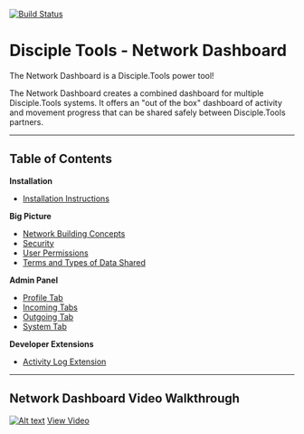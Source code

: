 [![Build Status](https://travis-ci.com/DiscipleTools/disciple-tools-network-dashboard.svg?branch=master)](https://travis-ci.org/DiscipleTools/disciple-tools-network-dashboard)

# Disciple Tools - Network Dashboard

The Network Dashboard is a Disciple.Tools power tool!

The Network Dashboard creates a combined dashboard for multiple Disciple.Tools systems. It offers an "out of the box" dashboard of activity and movement progress that can be shared safely between Disciple.Tools partners.

***

## Table of Contents
**Installation**
* [Installation Instructions](https://github.com/DiscipleTools/disciple-tools-network-dashboard/wiki/Installing)

**Big Picture**
* [Network Building Concepts](https://github.com/DiscipleTools/disciple-tools-network-dashboard/wiki/Concepts)
* [Security](https://github.com/DiscipleTools/disciple-tools-network-dashboard/wiki/Security)
* [User Permissions](https://github.com/DiscipleTools/disciple-tools-network-dashboard/wiki/Permissions)
* [Terms and Types of Data Shared](https://github.com/DiscipleTools/disciple-tools-network-dashboard/wiki/Terms-and-Types-of-Data-Shared)

**Admin Panel**
* [Profile Tab](https://github.com/DiscipleTools/disciple-tools-network-dashboard/wiki/Profile-Tab)
* [Incoming Tabs](https://github.com/DiscipleTools/disciple-tools-network-dashboard/wiki/Incoming-Tabs)
* [Outgoing Tab](https://github.com/DiscipleTools/disciple-tools-network-dashboard/wiki/Outgoing-Tab)
* [System Tab](https://github.com/DiscipleTools/disciple-tools-network-dashboard/wiki/System-Tab)

**Developer Extensions**
* [Activity Log Extension](https://github.com/DiscipleTools/disciple-tools-network-dashboard/wiki/Activity-Log-Extension)

***


## Network Dashboard Video Walkthrough

[![Alt text](https://img.youtube.com/vi/Gjt2UvkR13A/maxresdefault.jpg)](https://www.youtube.com/watch?v=Gjt2UvkR13A)
[View Video](https://www.youtube.com/watch?v=Gjt2UvkR13A)



